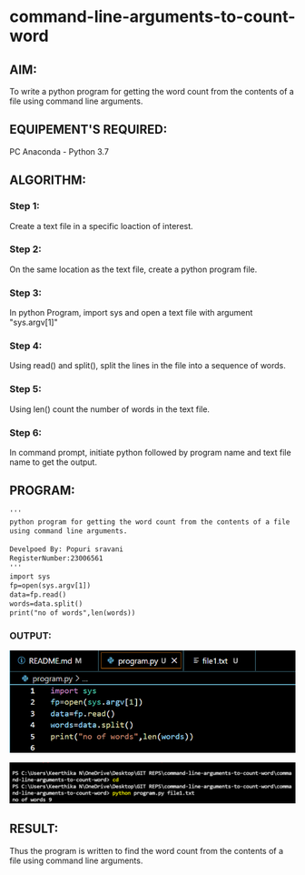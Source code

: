 # command-line-arguments-to-count-word
## AIM:
To write a python program for getting the word count from the contents of a file using command line arguments.
## EQUIPEMENT'S REQUIRED: 
PC
Anaconda - Python 3.7
## ALGORITHM: 
### Step 1:
Create a text file in a specific loaction of interest.

### Step 2: 
On the same location as the text file, create a python program file.
 
### Step 3: 
In python Program, import sys and open a text file with argument "sys.argv[1]"

### Step 4: 
Using read() and split(), split the lines in the file into a sequence of words.


### Step 5: 
Using len() count the number of words in the text file.

### Step 6: 
In command prompt, initiate python followed by program name and text file name to get the output.
## PROGRAM:
```
'''
python program for getting the word count from the contents of a file using command line arguments.

Develpoed By: Popuri sravani
RegisterNumber:23006561
'''
import sys
fp=open(sys.argv[1])
data=fp.read()
words=data.split()
print("no of words",len(words))

```

### OUTPUT:
![Alt text](image.png)

![Alt text](image-1.png)

## RESULT:
Thus the program is written to find the word count from the contents of a file using command line arguments.
